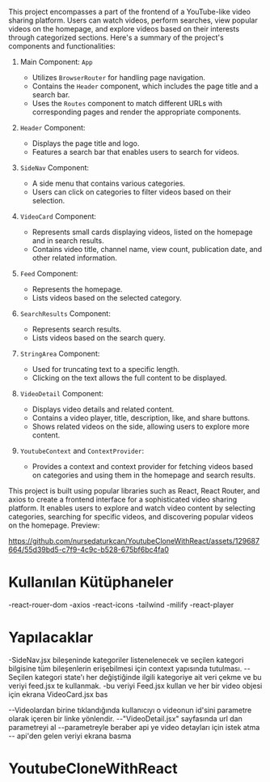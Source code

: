 This project encompasses a part of the frontend of a YouTube-like video sharing platform. Users can watch videos, perform searches, view popular videos on the homepage, and explore videos based on their interests through categorized sections. Here's a summary of the project's components and functionalities:

1. Main Component: `App`
   - Utilizes `BrowserRouter` for handling page navigation.
   - Contains the `Header` component, which includes the page title and a search bar.
   - Uses the `Routes` component to match different URLs with corresponding pages and render the appropriate components.

2. `Header` Component:
   - Displays the page title and logo.
   - Features a search bar that enables users to search for videos.

3. `SideNav` Component:
   - A side menu that contains various categories.
   - Users can click on categories to filter videos based on their selection.

4. `VideoCard` Component:
   - Represents small cards displaying videos, listed on the homepage and in search results.
   - Contains video title, channel name, view count, publication date, and other related information.

5. `Feed` Component:
   - Represents the homepage.
   - Lists videos based on the selected category.

6. `SearchResults` Component:
   - Represents search results.
   - Lists videos based on the search query.

7. `StringArea` Component:
   - Used for truncating text to a specific length.
   - Clicking on the text allows the full content to be displayed.

8. `VideoDetail` Component:
   - Displays video details and related content.
   - Contains a video player, title, description, like, and share buttons.
   - Shows related videos on the side, allowing users to explore more content.

9. `YoutubeContext` and `ContextProvider`:
   - Provides a context and context provider for fetching videos based on categories and using them in the homepage and search results.

This project is built using popular libraries such as React, React Router, and axios to create a frontend interface for a sophisticated video sharing platform. It enables users to explore and watch video content by selecting categories, searching for specific videos, and discovering popular videos on the homepage.
Preview: 
 

https://github.com/nursedaturkcan/YoutubeCloneWithReact/assets/129687664/55d39bd5-c7f9-4c9c-b528-675bf6bc4fa0


 
 
 # Kullanılan Kütüphaneler
 -react-rouer-dom
 -axios
 -react-icons
 -tailwind
 -milify
 -react-player

 # Yapılacaklar
 -SideNav.jsx bileşeninde kategoriler listenelenecek ve seçilen kategori bilgisine tüm bileşenlerin erişebilmesi için  context yapısında tutulması.
 --Seçilen kategori state'ı her değiştiğinde ilgili kategoriye ait veri çekme ve bu veriyi feed.jsx te kullanmak.
 -bu veriyi Feed.jsx kullan ve her bir video objesi için ekrana VideoCard.jsx bas

 --Videolardan birine tıklandığında kullanıcıyı o videonun id'sini parametre olarak içeren bir linke yönlendir.
 --"VideoDetail.jsx" sayfasında url dan parametreyi al
 --parametreyle beraber api ye video detayları için istek atma
 -- api'den gelen veriyi ekrana basma
# YoutubeCloneWithReact
